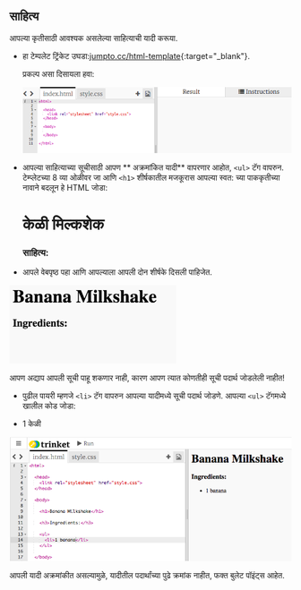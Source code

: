 ## साहित्य

आपल्या कृतीसाठी आवश्यक असलेल्या साहित्याची यादी करूया.

+ हा टेम्पलेट ट्रिंकेट उघडा:[jumpto.cc/html-template](http://jumpto.cc/html-template){:target="_blank"}.
    
    प्रकल्प असा दिसायला हवा:
    
    ![स्क्रीनशॉट](images/recipe-starter.png)

+ आपल्या साहित्याच्या सूचीसाठी आपण ** अक्रमांकित यादी** वापरणार आहोत, `<ul>` टॅग वापरुन. टेम्प्लेटच्या 8 व्या ओळीवर जा आणि `<h1>` शीर्षकातील मजकूरास आपल्या स्वत: च्या पाककृतीच्या नावाने बदलून हे HTML जोडा:

    <h1> केळी मिल्कशेक </h1>
    
    <h3> साहित्य: </h3>
    
    <ul>
    
    </ul>
    

+ आपले वेबपृष्ठ पहा आणि आपल्याला आपली दोन शीर्षके दिसली पाहिजेत.

![स्क्रीनशॉट](images/recipe-headings.png)

आपण अद्याप आपली सूची पाहू शकणार नाही, कारण आपण त्यात कोणतीही सूची पदार्थ जोडलेली नाहीत!

+ पुढील पायरी म्हणजे `<li>` टॅग वापरुन आपल्या यादीमध्ये सूची पदार्थ जोडणे. आपल्या `<ul>` टॅगमध्ये खालील कोड जोडा:

    <li>1 केळी</li>
    

![स्क्रीनशॉट](images/recipe-ul.png)

आपली यादी अक्रमांकीत असल्यामुळे, यादीतील पदार्थांच्या पुढे क्रमांक नाहीत, फक्त बुलेट पॉइंट्स आहेत.